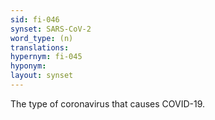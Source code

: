 ```yaml
---
sid: fi-046
synset: SARS-CoV-2
word_type: (n)
translations: 
hypernym: fi-045
hyponym: 
layout: synset
---
```

The type of coronavirus that causes COVID-19.